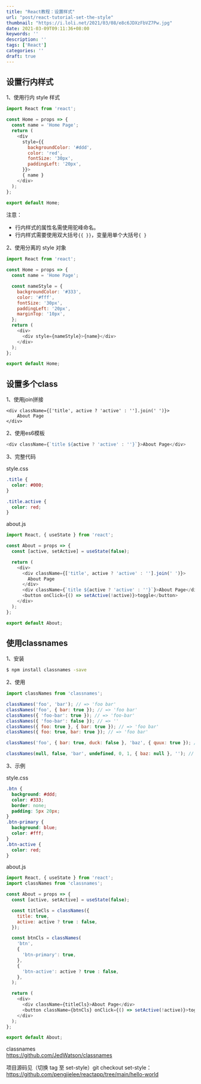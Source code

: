 ```yaml
---
title: "React教程：设置样式"
url: "post/react-tutorial-set-the-style"
thumbnail: "https://i.loli.net/2021/03/08/e8c6JDXzFbVZ7Pw.jpg"
date: 2021-03-09T09:11:36+08:00
keywords: ''
description: ''
tags: ['React']
categories: ''
draft: true
---
```


## 设置行内样式

1、使用行内 style 样式

```javascript
import React from 'react';

const Home = props => {
  const name = 'Home Page';
  return (
    <div
      style={{
        backgroundColor: '#ddd',
        color: 'red',
        fontSize: '30px',
        paddingLeft: '20px',
      }}>
      { name }
    </div>
  );
};

export default Home;
```

注意：

- 行内样式的属性名需使用驼峰命名。  
- 行内样式需要使用双大括号`{{ }}`，变量用单个大括号`{ }`  

2、使用分离的 style 对象 

```javascript
import React from 'react';

const Home = props => {
  const name = 'Home Page';

  const nameStyle = {
    backgroundColor: '#333',
    color: '#fff',
    fontSize: '30px',
    paddingLeft: '20px',
    marginTop: '10px',
  };
  return (
    <div>
      <div style={nameStyle}>{name}</div>
    </div>
  );
};

export default Home;
```

## 设置多个class 

1、使用join拼接
```
<div className={['title', active ? 'active' : ''].join(' ')}>
    About Page
</div>
```

2、使用es6模板 

```javascript
<div className={`title ${active ? 'active' : ''}`}>About Page</div>
```

3、完整代码 

style.css

```css
.title {
  color: #000;
}

.title.active {
  color: red;
}
```

about.js

```javascript
import React, { useState } from 'react';

const About = props => {
  const [active, setActive] = useState(false);

  return (
    <div>
      <div className={['title', active ? 'active' : ''].join(' ')}>
        About Page
      </div>
      <div className={`title ${active ? 'active' : ''}`}>About Page</div>
      <button onClick={() => setActive(!active)}>toggle</button>
    </div>
  );
};

export default About;
```

## 使用classnames

1、安装 

```bash
$ npm install classnames -save
```

2、使用

```javascript
import classNames from 'classnames';

classNames('foo', 'bar'); // => 'foo bar'
classNames('foo', { bar: true }); // => 'foo bar'
classNames({ 'foo-bar': true }); // => 'foo-bar'
classNames({ 'foo-bar': false }); // => ''
classNames({ foo: true }, { bar: true }); // => 'foo bar'
classNames({ foo: true, bar: true }); // => 'foo bar'

classNames('foo', { bar: true, duck: false }, 'baz', { quux: true }); // => 'foo bar baz quux'

classNames(null, false, 'bar', undefined, 0, 1, { baz: null }, ''); // => 'bar 1'
``` 

3、示例

style.css

```css
.btn {
  background: #ddd;
  color: #333;
  border: none;
  padding: 5px 20px;
}
.btn-primary {
  background: blue;
  color: #fff;
}
.btn-active {
  color: red;
}
```

about.js 

```javascript
import React, { useState } from 'react';
import classNames from 'classnames';

const About = props => {
  const [active, setActive] = useState(false);

  const titleCls = classNames({
    title: true,
    active: active ? true : false,
  });

  const btnCls = classNames(
    'btn',
    {
      'btn-primary': true,
    },
    {
      'btn-active': active ? true : false,
    },
  );

  return (
    <div>
      <div className={titleCls}>About Page</div>
      <button className={btnCls} onClick={() => setActive(!active)}>toggle</button>
    </div>
  );
};

export default About;
```

classnames   
https://github.com/JedWatson/classnames  


项目源码见（切换 tag 至 set-style）git checkout set-style： https://github.com/pengjielee/reactapp/tree/main/hello-world
